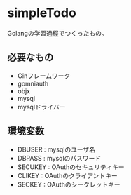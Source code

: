 # simpleTodo
Golangの学習過程でつくったもの。

## 必要なもの
* Ginフレームワーク
* gomniauth
* objx
* mysql
* mysqlドライバー

## 環境変数
* DBUSER : mysqlのユーザ名
* DBPASS : mysqlのパスワード
* SECUKEY : OAuthのセキュリティキー
* CLIKEY : OAuthのクライアントキー
* SECKEY : OAuthのシークレットキー
